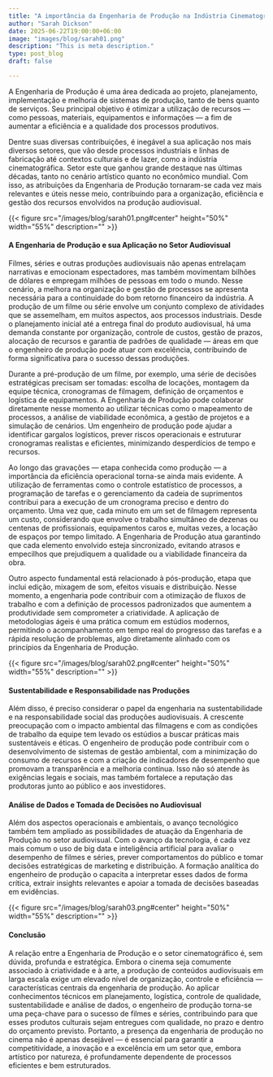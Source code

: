 ```yaml
---
title: "A importância da Engenharia de Produção na Indústria Cinematográfica"
author: "Sarah Dickson"
date: 2025-06-22T19:00:00+06:00
image: "images/blog/sarah01.png"
description: "This is meta description."
type: post_blog
draft: false

--- 
```

A Engenharia de Produção é uma área dedicada ao projeto, planejamento, implementação e melhoria de sistemas de produção, tanto de bens quanto de serviços. Seu principal objetivo é otimizar a utilização de recursos — como pessoas, materiais, equipamentos e informações — a fim de aumentar a eficiência e a qualidade dos processos produtivos.

Dentre suas diversas contribuições, é inegável a sua aplicação nos mais diversos setores, que vão desde processos industriais e linhas de fabricação até contextos culturais e de lazer, como a indústria cinematográfica. Setor este que ganhou grande destaque nas últimas décadas, tanto no cenário artístico quanto no econômico mundial. Com isso, as atribuições da Engenharia de Produção tornaram-se cada vez mais relevantes e úteis nesse meio, contribuindo para a organização, eficiência e gestão dos recursos envolvidos na produção audiovisual. 


{{< figure src="/images/blog/sarah01.png#center" height="50%" width="55%" description="" >}}


#### A Engenharia de Produção e sua Aplicação no Setor Audiovisual


Filmes, séries e outras produções audiovisuais não apenas entrelaçam narrativas e emocionam espectadores, mas também movimentam bilhões de dólares e empregam milhões de pessoas em todo o mundo. Nesse cenário, a melhora na organização e gestão de processos se apresenta necessária para a continuidade do bom retorno financeiro da indústria. A produção de um filme ou série envolve um conjunto complexo de atividades que se assemelham, em muitos aspectos, aos processos industriais. Desde o planejamento inicial até a entrega final do produto audiovisual, há uma demanda constante por organização, controle de custos, gestão de prazos, alocação de recursos e garantia de padrões de qualidade — áreas em que o engenheiro de produção pode atuar com excelência, contribuindo de forma significativa para o sucesso dessas produções.

Durante a pré-produção de um filme, por exemplo, uma série de decisões estratégicas precisam ser tomadas: escolha de locações, montagem da equipe técnica, cronogramas de filmagem, definição de orçamentos e logística de equipamentos. A Engenharia de Produção pode colaborar diretamente nesse momento ao utilizar técnicas como o mapeamento de processos, a análise de viabilidade econômica, a gestão de projetos e a simulação de cenários. Um engenheiro de produção pode ajudar a identificar gargalos logísticos, prever riscos operacionais e estruturar cronogramas realistas e eficientes, minimizando desperdícios de tempo e recursos.

Ao longo das gravações — etapa conhecida como produção — a importância da eficiência operacional torna-se ainda mais evidente. A utilização de ferramentas como o controle estatístico de processos, a programação de tarefas e o gerenciamento da cadeia de suprimentos contribui para a execução de um cronograma preciso e dentro do orçamento. Uma vez que, cada minuto em um set de filmagem representa um custo, considerando que envolve o trabalho simultâneo de dezenas ou centenas de profissionais, equipamentos caros e, muitas vezes, a locação de espaços por tempo limitado. A Engenharia de Produção atua garantindo que cada elemento envolvido esteja sincronizado, evitando atrasos e empecilhos que prejudiquem a qualidade ou a viabilidade financeira da obra.

Outro aspecto fundamental está relacionado à pós-produção, etapa que inclui edição, mixagem de som, efeitos visuais e distribuição. Nesse momento, a engenharia pode contribuir com a otimização de fluxos de trabalho e com a definição de processos padronizados que aumentem a produtividade sem comprometer a criatividade. A aplicação de metodologias ágeis é uma prática comum em estúdios modernos, permitindo o acompanhamento em tempo real do progresso das tarefas e a rápida resolução de problemas, algo diretamente alinhado com os princípios da Engenharia de Produção.

{{< figure src="/images/blog/sarah02.png#center" height="50%" width="55%" description="" >}}


#### Sustentabilidade e Responsabilidade nas Produções

Além disso, é preciso considerar o papel da engenharia na sustentabilidade e na responsabilidade social das produções audiovisuais. A crescente preocupação com o impacto ambiental das filmagens e com as condições de trabalho da equipe tem levado os estúdios a buscar práticas mais sustentáveis e éticas. O engenheiro de produção pode contribuir com o desenvolvimento de sistemas de gestão ambiental, com a minimização do consumo de recursos e com a criação de indicadores de desempenho que promovam a transparência e a melhoria contínua. Isso não só atende às exigências legais e sociais, mas também fortalece a reputação das produtoras junto ao público e aos investidores.




#### Análise de Dados e Tomada de Decisões no Audiovisual

Além dos aspectos operacionais e ambientais, o avanço tecnológico também tem ampliado as possibilidades de atuação da Engenharia de Produção no setor audiovisual. Com o avanço da tecnologia, é cada vez mais comum o uso de big data e inteligência artificial para avaliar o desempenho de filmes e séries, prever comportamentos do público e tomar decisões estratégicas de marketing e distribuição. A formação analítica do engenheiro de produção o capacita a interpretar esses dados de forma crítica, extrair insights relevantes e apoiar a tomada de decisões baseadas em evidências.

{{< figure src="/images/blog/sarah03.png#center" height="50%" width="55%" description="" >}}

#### Conclusão 

A relação entre a Engenharia de Produção e o setor cinematográfico é, sem dúvida, profunda e estratégica. Embora o cinema seja comumente associado à criatividade e à arte, a produção de conteúdos audiovisuais em larga escala exige um elevado nível de organização, controle e eficiência — características centrais da engenharia de produção. Ao aplicar conhecimentos técnicos em planejamento, logística, controle de qualidade, sustentabilidade e análise de dados, o engenheiro de produção torna-se uma peça-chave para o sucesso de filmes e séries, contribuindo para que esses produtos culturais sejam entregues com qualidade, no prazo e dentro do orçamento previsto. Portanto, a presença da engenharia de produção no cinema não é apenas desejável — é essencial para garantir a competitividade, a inovação e a excelência em um setor que, embora artístico por natureza, é profundamente dependente de processos eficientes e bem estruturados.

